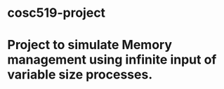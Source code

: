 # cosc519-project
# Project to simulate Memory management using infinite input of variable size processes. 
